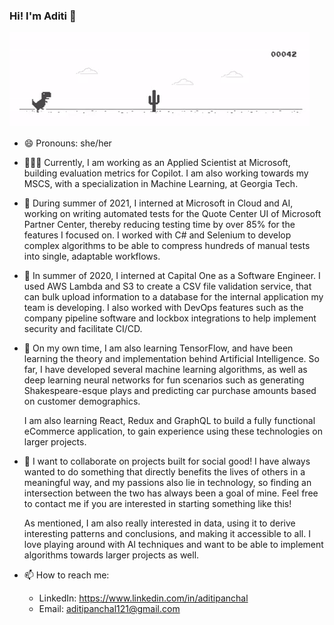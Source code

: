 ### Hi! I'm Aditi 👋

<!--
**aditipanchal121/aditipanchal121** is a ✨ _special_ ✨ repository because its `README.md` (this file) appears on your GitHub profile.
-->
<a href="https://github.com/aditipanchal121/aditipanchal121/blob/master/Dino_non-birthday_version.gif">
    <img src="https://github.com/aditipanchal121/aditipanchal121/blob/master/Dino_non-birthday_version.gif" alt="Now Playing">
</a>

- 😄 Pronouns: she/her

- 👩🏾‍💻 Currently, I am working as an Applied Scientist at Microsoft, building evaluation metrics for Copilot. I am also working towards my MSCS, with a specialization in Machine Learning, at Georgia Tech.

- 🚀 During summer of 2021, I interned at Microsoft in Cloud and AI, working on writing automated tests for the Quote Center UI of Microsoft Partner Center, thereby reducing testing time by over 85% for the features
     I focused on. I worked with C# and Selenium to develop complex algorithms to be able to compress hundreds of manual tests into single, adaptable workflows.

- 🔭 In summer of 2020, I interned at Capital One as a Software Engineer. I used AWS Lambda and S3 to create a CSV file validation service, that can bulk upload information to a 
     database for the internal application my team is developing. I also worked with DevOps features such as the company pipeline software and lockbox integrations to help implement security and facilitate CI/CD. 

- 🌱 On my own time, I am also learning TensorFlow, and have been learning the theory and implementation behind Artificial Intelligence. So far, I have developed several machine 
     learning algorithms, as well as deep learning neural networks for fun scenarios such as generating Shakespeare-esque plays and predicting car purchase amounts based on  customer demographics. 
     
     I am also learning React, Redux and GraphQL to build a fully functional eCommerce application, to gain experience using these technologies on larger projects.
     
- 👯 I want to collaborate on projects built for social good! I have always wanted to do something that directly benefits the lives of others in a meaningful way, and my 
     passions also lie in technology, so finding an intersection between the two has always been a goal of mine. Feel free to contact me if you are interested in starting something like this!

     As mentioned, I am also really interested in data, using it to derive interesting patterns and conclusions, and making it accessible to all. I love playing around with AI techniques and want to be able to implement
     algorithms towards larger projects as well.

- 📫 How to reach me: 
     - LinkedIn: https://www.linkedin.com/in/aditipanchal
     - Email: aditipanchal121@gmail.com


